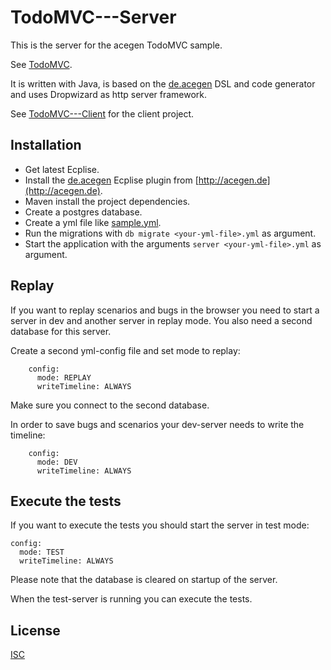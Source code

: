 # TodoMVC---Server

This is the server for the acegen TodoMVC sample.

See [TodoMVC](https://todo.acegen.de/#).

It is written with Java, is based on the [de.acegen](https://github.com/annettedorothea/de.acegen) 
DSL and code generator and uses Dropwizard as http server framework.

See [TodoMVC---Client](https://github.com/annettedorothea/TodoMVC---Client) for the client project.

## Installation

- Get latest Ecplise.
- Install the [de.acegen](https://github.com/annettedorothea/de.acegen) Ecplise plugin from [http://acegen.de](http://acegen.de).
- Maven install the project dependencies.
- Create a postgres database.
- Create a yml file like [sample.yml](sample.yml).
- Run the migrations with `db migrate <your-yml-file>.yml` as argument.
- Start the application with the arguments `server <your-yml-file>.yml` as argument.

## Replay

If you want to replay scenarios and bugs in the browser you need to start a server in dev and another server in
replay mode. You also need a second database for this server. 

Create a second yml-config file and set mode to replay:
```
    config:
      mode: REPLAY
      writeTimeline: ALWAYS 
```
Make sure you connect to the second database.

In order to save bugs and scenarios your dev-server needs to write the timeline:
```
    config:
      mode: DEV
      writeTimeline: ALWAYS 
```

## Execute the tests

If you want to execute the tests you should start the server in test mode:

```
config:
  mode: TEST
  writeTimeline: ALWAYS
```

Please note that the database is cleared on startup of the server.

When the test-server is running you can execute the tests.

## License
[ISC](License.txt)
